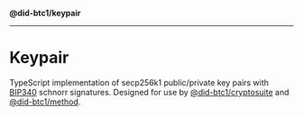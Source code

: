**@did-btc1/keypair**

***

# Keypair

TypeScript implementation of secp256k1 public/private key pairs with [BIP340](https://github.com/bitcoin/bips/blob/master/bip-0340.mediawiki) schnorr signatures.
Designed for use by [@did-btc1/cryptosuite](_media/README.md) and [@did-btc1/method](_media/README-1.md).
